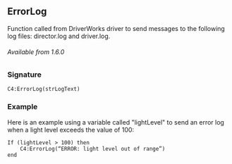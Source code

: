 ## ErrorLog

Function called from DriverWorks driver to send messages to the following log files: director.log and driver.log.

###### Available from 1.6.0


### Signature

`C4:ErrorLog(strLogText)`


### Example

Here is an example  using a variable called "lightLevel" to send an error log when a light level exceeds the value of 100:

	If (lightLevel > 100) then
	    C4:ErrorLog(“ERROR: light level out of range”)
	end